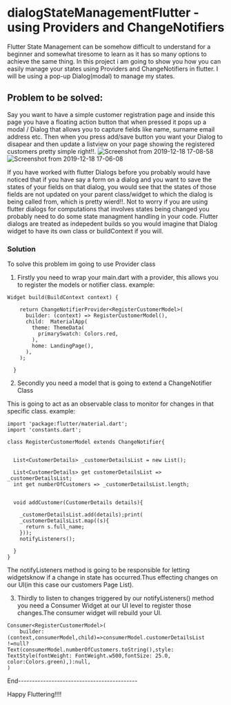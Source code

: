 # dialogStateManagementFlutter - using Providers and ChangeNotifiers
Flutter State Management can be somehow difficult to understand for a beginner and somewhat tiresome to learn as it has so many options to achieve the same thing. In this project i am going to show you how you can easily manage your states using Providers and ChangeNotifiers in flutter. I will be using a pop-up Dialog(modal) to manage my states.

## Problem to be solved:
Say you want to have a simple customer registration page and inside this page you have a floating action button that when pressed it pops up a modal / Dialog that allows you to capture fields like name, surname email address etc. Then when you press add/save button you want your Dialog to disapear and then update a listview on your page showing the registered customers pretty simple right!!.
![Screenshot from 2019-12-18 17-08-58](https://user-images.githubusercontent.com/10974454/71097763-37f9b700-21b9-11ea-97bf-fd048da90845.png)![Screenshot from 2019-12-18 17-06-08](https://user-images.githubusercontent.com/10974454/71097558-d20d2f80-21b8-11ea-9fcd-17930e269e24.png)

If you have worked with flutter Dialogs before you probably would have noticed that if you have say a form on a dialog and you want to save the states of your fields on that dialog, you would see that the states of those fields are not updated on your parent class/widget to which the dialog is being called from, which is pretty wierd!!.
Not to worry if you are using flutter dialogs for computations that involves states being changed you probably need to do some state managment handling in your code. Flutter dialogs are treated as indepedent builds so you would imagine that Dialog widget to have its own class or buildContext if you will.

### Solution
To solve this problem im going to use Provider class

1. Firstly you need to wrap your main.dart with a provider, this allows you to register the models or notifier class.
example:
```
Widget build(BuildContext context) {

    return ChangeNotifierProvider<RegisterCustomerModel>(
      builder: (context) => RegisterCustomerModel(),
      child:  MaterialApp(
        theme: ThemeData(
          primarySwatch: Colors.red,
        ),
        home: LandingPage(),
      ),
    );
    
  }
  ```
  
2. Secondly you need a model that is going to extend a ChangeNotifier Class

This is going to act as an observable class to monitor for changes in that specific class. 
example:
```
import 'package:flutter/material.dart';
import 'constants.dart';

class RegisterCustomerModel extends ChangeNotifier{


  List<CustomerDetails> _customerDetailsList = new List();

  List<CustomerDetails> get customerDetailsList => _customerDetailsList;
  int get numberOfCustomers => _customerDetailsList.length;


  void addCustomer(CustomerDetails details){
  
    _customerDetailsList.add(details);print(
    _customerDetailsList.map((s){
      return s.full_name;
    }));
    notifyListeners();
    
  }
}
```
  
The notifyListeners method is going to be responsible for letting widgetsknow if a change in state has occurred.Thus effecting changes on our UI(in this case our customers Page List).

3. Thirdly to listen to changes triggered by our notifyListeners() method you need a Consumer Widget at our UI level to register those changes.The consumer widget will rebuild your UI.
```
Consumer<RegisterCustomerModel>( 
    builder:(context,consumerModel,child)=>consumerModel.customerDetailsList !=null?                                             Text(consumerModel.numberOfCustomers.toString(),style: TextStyle(fontWeight: FontWeight.w500,fontSize: 25.0,                 color:Colors.green),):null,
)
 ```
 
 End-------------------------------------------
 
 Happy Fluttering!!!!






